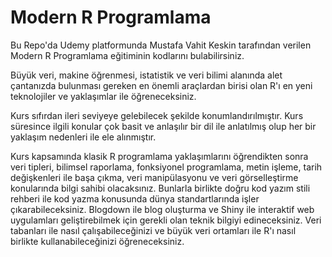 # Modern R Programlama
Bu Repo'da Udemy platformunda Mustafa Vahit Keskin tarafından verilen Modern R Programlama eğitiminin kodlarını bulabilirsiniz.

Büyük veri, makine öğrenmesi, istatistik ve veri bilimi alanında alet çantanızda bulunması gereken en önemli araçlardan birisi olan R'ı en yeni teknolojiler ve yaklaşımlar ile öğreneceksiniz. 

Kurs sıfırdan ileri seviyeye gelebilecek şekilde konumlandırılmıştır. Kurs süresince ilgili konular çok basit ve anlaşılır bir dil ile anlatılmış olup her bir yaklaşım nedenleri ile ele alınmıştır. 

Kurs kapsamında klasik R programlama yaklaşımlarını öğrendikten sonra veri tipleri, bilimsel raporlama, fonksiyonel programlama, metin işleme, tarih değişkenleri ile başa çıkma, veri manipülasyonu ve veri görselleştirme konularında bilgi sahibi olacaksınız. Bunlarla birlikte doğru kod yazım stili rehberi ile kod yazma konusunda dünya standartlarında işler çıkarabileceksiniz. Blogdown ile blog oluşturma ve Shiny ile interaktif web uygulamları geliştirebilmek için gerekli olan teknik bilgiyi edineceksiniz. Veri tabanları ile nasıl çalışabileceğinizi ve büyük veri ortamları ile R'ı nasıl birlikte kullanabileceğinizi öğreneceksiniz.
